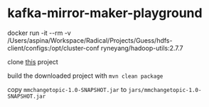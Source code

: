 # kafka-mirror-maker-playground

docker run -it --rm -v /Users/aspina/Workspace/Radical/Projects/Guess/hdfs-client/configs:/opt/cluster-conf ryneyang/hadoop-utils:2.7.7

clone [this](https://github.com/opencore/mirrormaker_topic_rename) project

build the downloaded project with `mvn clean package`

copy `mmchangetopic-1.0-SNAPSHOT.jar` to `jars/mmchangetopic-1.0-SNAPSHOT.jar`

 